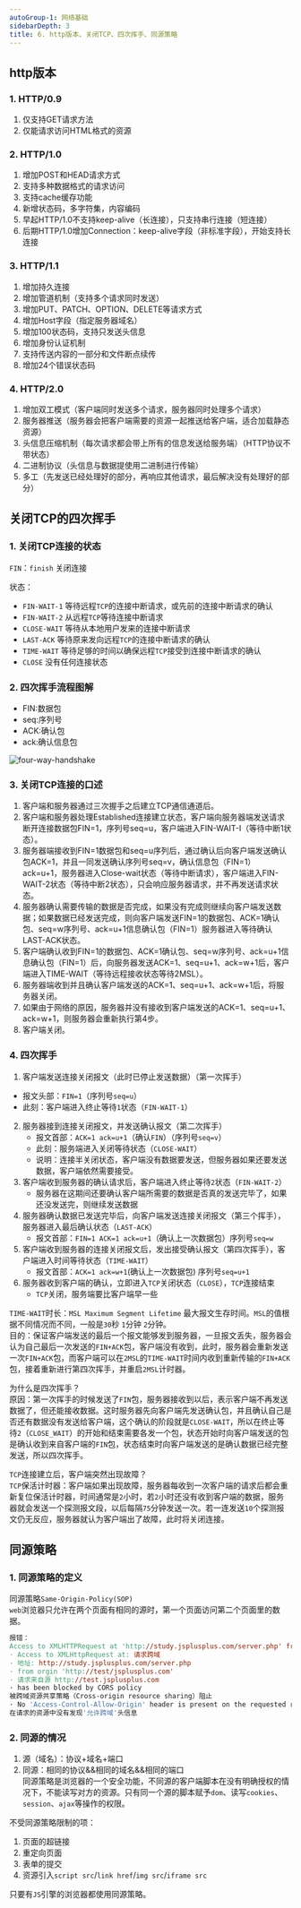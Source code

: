 ```yaml
---
autoGroup-1: 网络基础
sidebarDepth: 3
title: 6. http版本、关闭TCP、四次挥手、同源策略
---
```


## http版本
### 1. HTTP/0.9
1. 仅支持GET请求方法
2. 仅能请求访问HTML格式的资源

### 2. HTTP/1.0
1. 增加POST和HEAD请求方式
2. 支持多种数据格式的请求访问
3. 支持cache缓存功能
4. 新增状态码，多字符集，内容编码
5. 早起HTTP/1.0不支持keep-alive（长连接），只支持串行连接（短连接）
6. 后期HTTP/1.0增加Connection：keep-alive字段（非标准字段），开始支持长连接

### 3. HTTP/1.1
1. 增加持久连接
2. 增加管道机制（支持多个请求同时发送）
3. 增加PUT、PATCH、OPTION、DELETE等请求方式
4. 增加Host字段（指定服务器域名）
5. 增加100状态码，支持只发送头信息
6. 增加身份认证机制
7. 支持传送内容的一部分和文件断点续传
8. 增加24个错误状态码

### 4. HTTP/2.0
1. 增加双工模式（客户端同时发送多个请求，服务器同时处理多个请求）
2. 服务器推送（服务器会把客户端需要的资源一起推送给客户端，适合加载静态资源）
3. 头信息压缩机制（每次请求都会带上所有的信息发送给服务端）（HTTP协议不带状态）
4. 二进制协议（头信息与数据提使用二进制进行传输）
5. 多工（先发送已经处理好的部分，再响应其他请求，最后解决没有处理好的部分）


## 关闭TCP的四次挥手

### 1. 关闭TCP连接的状态
`FIN`：`finish` 关闭连接  

状态：
- `FIN-WAIT-1` 等待远程`TCP`的连接中断请求，或先前的连接中断请求的确认
- `FIN-WAIT-2` 从远程`TCP`等待连接中断请求
- `CLOSE-WAIT` 等待从本地用户发来的连接中断请求
- `LAST-ACK` 等待原来发向远程`TCP`的连接中断请求的确认
- `TIME-WAIT` 等待足够的时间以确保远程`TCP`接受到连接中断请求的确认
- `CLOSE` 没有任何连接状态

### 2. 四次挥手流程图解

- FIN:数据包
- seq:序列号
- ACK:确认包
- ack:确认信息包

 <img :src="$withBase('/basicComputer/Network/four-way-handshake.png')" alt="four-way-handshake"> 

### 3. 关闭TCP连接的口述
1. 客户端和服务器通过三次握手之后建立TCP通信通道后。
2. 客户端和服务器处理Established连接建立状态，客户端向服务器端发送请求断开连接数据包FIN=1，序列号seq=u，客户端进入FIN-WAIT-I（等待中断1状态）。
3. 服务器端接收到FIN=1数据包和seq=u序列后，通过确认后向客户端发送确认包ACK=1，并且一同发送确认序列号seq=v，确认信息包（FIN=1）ack=u+1，服务器进入Close-wait状态（等待中断请求），客户端进入FIN-WAIT-2状态（等待中断2状态），只会响应服务器请求，并不再发送请求状态。
4. 服务器确认需要传输的数据是否完成，如果没有完成则继续向客户端发送数据；如果数据已经发送完成，则向客户端发送FIN=1的数据包、ACK=1确认包、seq=w序列号、ack=u+1信息确认包（FIN=1）服务器进入等待确认LAST-ACK状态。
5. 客户端确认收到FIN=1的数据包、ACK=1确认包、seq=w序列号、ack=u+1信息确认包（FIN=1）后，向服务器发送ACK=1、seq=u+1、ack=w+1后，客户端进入TIME-WAIT（等待远程接收状态等待2MSL）。
6. 服务器端收到并且确认客户端发送的ACK=1、seq=u+1、ack=w+1后，将服务器关闭。
7. 如果由于网络的原因，服务器并没有接收到客户端发送的ACK=1、seq=u+1、ack=w+1，则服务器会重新执行第4步。
8. 客户端关闭。

### 4. 四次挥手

1.  客户端发送连接关闭报文（此时已停止发送数据）（第一次挥手）
   - 报文头部：`FIN=1`（序列号`seq=u`）
   - 此刻：客户端进入终止等待`1`状态（`FIN-WAIT-1`）
2. 服务器接到连接关闭报文，并发送确认报文（第二次挥手）
   - 报文首部：`ACK=1 ack=u+1`（确认`FIN`）（序列号`seq=v`）
   - 此刻：服务端进入关闭等待状态（`CLOSE-WAIT`）
   - 说明：连接半关闭状态，客户端没有数据要发送，但服务器如果还要发送数据，客户端依然需要接受。
3. 客户端收到服务器的确认请求后，客户端进入终止等待`2`状态（`FIN-WAIT-2`）
   - 服务器在这期间还要确认客户端所需要的数据是否真的发送完毕了，如果还没发送完，则继续发送数据
4. 服务器确认数据已发送完毕后，向客户端发送连接关闭报文（第三个挥手），服务器进入最后确认状态（`LAST-ACK`）
    - 报文首部：`FIN=1 ACK=1 ack=u+1`（确认上一次数据包）序列号`seq=w`
5. 客户端收到服务器的连接关闭报文后，发出接受确认报文（第四次挥手），客户端进入时间等待状态（`TIME-WAIT`）
    - 报文首部：`ACK=1 ack=w+1`(确认上一次数据包) 序列号`seq=u+1`
6. 服务器收到客户端的确认，立即进入`TCP`关闭状态（`CLOSE`），`TCP`连接结束
   - `TCP`关闭，服务端要比客户端早一些

`TIME-WAIT`时长：`MSL Maximum Segment Lifetime` 最大报文生存时间。`MSL`的值根据不同情况而不同，一般是`30`秒 `1`分钟 `2`分钟。  
目的：保证客户端发送的最后一个报文能够发到服务器，一旦报文丢失，服务器会认为自己最后一次发送的`FIN+ACK`包，客户端没有收到，此时，服务器会重新发送一次`FIN+ACK`包，而客户端可以在`2MSL`的`TIME-WAIT`时间内收到重新传输的`FIN+ACK`包，接着重新进行第四次挥手，并重启`2MSL`计时器。


为什么是四次挥手？   
原因：第一次挥手的时候发送了`FIN`包，服务器接收到以后，表示客户端不再发送数据了，但还能接收数据。这时服务器先向客户端先发送确认包，并且确认自己是否还有数据没有发送给客户端，这个确认的阶段就是`CLOSE-WAIT`，所以在终止等待`2`（`CLOSE_WAIT`）的开始和结束需要各发一个包，状态开始时向客户端发送的包是确认收到来自客户端的`FIN`包，状态结束时向客户端发送的是确认数据已经完整发送，所以四次挥手。


`TCP`连接建立后，客户端突然出现故障？   
`TCP`保活计时器：客户端如果出现故障，服务器每收到一次客户端的请求后都会重新复位保活计时器，时间通常是`2`小时，若`2`小时还没有收到客户端的数据，服务器就会发送一个探测报文段，以后每隔`75`分钟发送一次。若一连发送`10`个探测报文仍无反应，服务器就认为客户端出了故障，此时将关闭连接。

## 同源策略
### 1. 同源策略的定义
同源策略`Same-Origin-Policy(SOP)`   
`web`浏览器只允许在两个页面有相同的源时，第一个页面访问第二个页面里的数据。 

```makefile
报错：
Access to XMLHTTPRequest at 'http://study.jsplusplus.com/server.php' from origin 'http://test.jsplusplus.com' has been blocked by CORS policy: NO 'Access-Control-Allow-Origin' header is present on the requested resource
· Access to XMLHttpRequest at: 请求跨域
· 地址: http://study.jsplusplus.com/server.php
· from orgin 'http://test/jsplusplus.com'
· 请求来自源 http://test.jsplusplus.com
· has been blocked by CORS policy
被跨域资源共享策略（Cross-origin resource sharing）阻止
· No 'Access-Control-Allow-Origin' header is present on the requested resource
在请求的资源中没有发现'允许跨域'头信息
```

### 2. 同源的情况
1. 源（域名）：协议+域名+端口   
2. 同源：相同的协议&&相同的域名&&相同的端口    
同源策略是浏览器的一个安全功能，不同源的客户端脚本在没有明确授权的情况下，不能读写对方的资源。只有同一个源的脚本赋予`dom`、读写`cookies`、`session`、`ajax`等操作的权限。   

不受同源策略限制的项：
1. 页面的超链接
2. 重定向页面
3. 表单的提交
4. 资源引入`script src`/`link href`/`img src`/`iframe src`

只要有`JS`引擎的浏览器都使用同源策略。